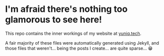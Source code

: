 # I'm afraid there's nothing too glamorous to see here!

This repo contains the inner workings of my website at [yuniq.tech](https://yuniq.tech/).

A fair majority of these files were automatically generated using Jekyll, and those files that weren't... being the posts I create... are quite sparse... 😁
